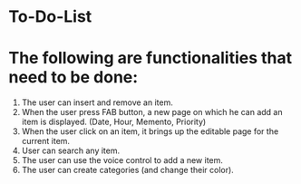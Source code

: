 # To-Do-List

# The following are functionalities that need to be done: 
1. The user can insert and remove an item.
2. When the user press FAB button, a new page on which he can add an item is displayed. (Date, Hour, Memento, Priority)
3. When the user click on an item, it brings up the editable page for the current item.
4. User can search any item.
5. The user can use the voice control to add a new item.
6. The user can create categories (and change their color).
